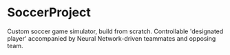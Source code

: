 # SoccerProject
Custom soccer game simulator, build from scratch. Controllable 'designated player' accompanied by Neural Network-driven teammates and opposing team. 
